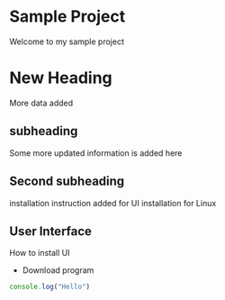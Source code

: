 # Sample Project
Welcome to my sample project

# New Heading
More data added

## subheading
Some more updated information is added here

## Second subheading
installation instruction added for UI
installation for Linux

## User Interface
How to install UI
- Download program

```js
console.log("Hello")
```